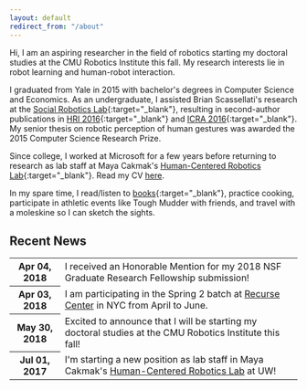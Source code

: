 ```yaml
---
layout: default
redirect_from: "/about"
---
```


Hi, I am an aspiring researcher in the field of robotics starting my doctoral studies at the CMU Robotics Institute this fall. My research interests lie in robot learning and human-robot interaction.

I graduated from Yale in 2015 with bachelor's degrees in Computer Science and Economics. As an undergraduate, I assisted Brian Scassellati's research at the [Social Robotics Lab](https://scazlab.yale.edu/){:target="\_blank"}, resulting in second-author publications in [HRI 2016](http://scazlab.yale.edu/sites/default/files/files/ADMONI_hri16.pdf){:target="\_blank"} and [ICRA 2016](http://hennyadmoni.com/documents/admoni2016icra.pdf){:target="\_blank"}. My senior thesis on robotic perception of human gestures was awarded the 2015 Computer Science Research Prize. 

Since college, I worked at Microsoft for a few years before returning to research as lab staff at Maya Cakmak's [Human-Centered Robotics Lab](https://hcrlab.cs.washington.edu/){:target="\_blank"}. Read my CV <a href="{{ site.baseurl }}/cv" target="_blank">here</a>.

In my spare time, I read/listen to [books](https://www.goodreads.com/user/show/49071790-thomas){:target="\_blank"}, practice cooking, participate in athletic events like Tough Mudder with friends, and travel with a moleskine so I can sketch the sights.

## Recent News

<table class="table news">
  <tbody>
    <tr>
      <th scope="row">Apr 04, 2018</th>
      <td>I received an Honorable Mention for my 2018 NSF Graduate Research Fellowship submission!</td>
    </tr>
    <tr>
      <th scope="row">Apr 03, 2018</th>
      <td>I am participating in the Spring 2 batch at <a href="https://www.recurse.com" target="_blank">Recurse Center</a> in NYC from April to June.</td>
    </tr>
    <tr>
      <th scope="row">May 30, 2018</th>
      <td>Excited to announce that I will be starting my doctoral studies at the CMU Robotics Institute this fall!</td>
    </tr>
    <tr>
      <th scope="row">Jul 01, 2017</th>
      <td>I'm starting a new position as lab staff in Maya Cakmak's <a href="https://hcrlab.cs.washington.edu" target="_blank">Human-Centered Robotics Lab</a> at UW!</td>
    </tr>
  </tbody>
</table>
